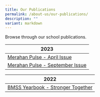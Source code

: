 ```yaml
---
title: Our Publications
permalink: /about-us/our-publications/
description: ""
variant: markdown
---
```

Browse through our school publications.


| 2023  |  
| -------- | 
|[Merahan Pulse - April Issue](/files/merahan%20pulse%202023%20-%20issue%201%20april.pdf) |
| [Merahan Pulse - September Issue](/files/merahan%20pulse%20-%20september%20issue.pdf)|

| 2022  |  
| -------- | 
| [BMSS Yearbook - Stronger Together](https://online.fliphtml5.com/cjnla/gwbu/)|